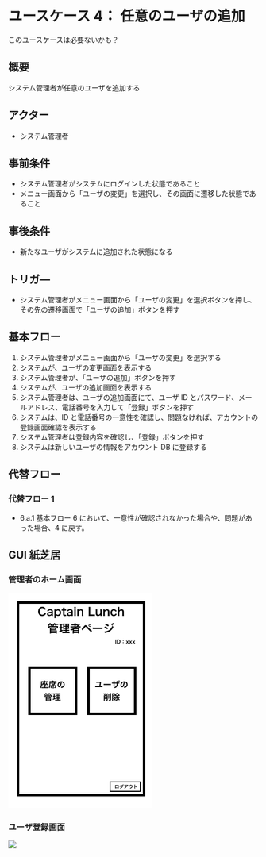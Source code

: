 # ユースケース 4： 任意のユーザの追加

このユースケースは必要ないかも？

## 概要

システム管理者が任意のユーザを追加する

## アクター

- システム管理者

## 事前条件

- システム管理者がシステムにログインした状態であること
- メニュー画面から「ユーザの変更」を選択し、その画面に遷移した状態であること

## 事後条件

- 新たなユーザがシステムに追加された状態になる

## トリガ―

- システム管理者がメニュー画面から「ユーザの変更」を選択ボタンを押し、その先の遷移画面で「ユーザの追加」ボタンを押す

## 基本フロー

1. システム管理者がメニュー画面から「ユーザの変更」を選択する
2. システムが、ユーザの変更画面を表示する
3. システム管理者が、「ユーザの追加」ボタンを押す
4. システムが、ユーザの追加画面を表示する
5. システム管理者は、ユーザの追加画面にて、ユーザ ID とパスワード、メールアドレス、電話番号を入力して「登録」ボタンを押す
6. システムは、ID と電話番号の一意性を確認し、問題なければ、アカウントの登録画面確認を表示する
7. システム管理者は登録内容を確認し、「登録」ボタンを押す
8. システムは新しいユーザの情報をアカウント DB に登録する

## 代替フロー

### 代替フロー 1

- 6.a.1 基本フロー 6 において、一意性が確認されなかった場合や、問題があった場合、4 に戻す。

## GUI 紙芝居

### 管理者のホーム画面

<img src="./img/adminhome.png">

### ユーザ登録画面

<img src="./picture/UserRegistration.png">
